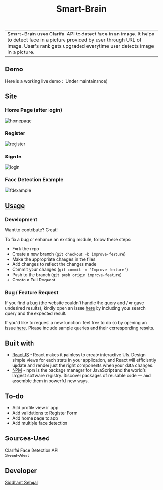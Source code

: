 <h1 align="center"> Smart-Brain </h1> <br>

<table>
	<tr>
		<td>
			Smart-Brain uses Clarifai API to detect face in an image. It helps to detect face in a picture provided by user through URL of image. User's rank gets upgraded everytime user detects image in a picture.
		</td>
	</tr>
</table>

## Demo

Here is a working live demo : (Under maintainance)

## Site

### Home Page (after login)

![homepage](https://user-images.githubusercontent.com/35633575/44616266-460c2180-a86a-11e8-8bab-508c37075446.PNG)

### Register

![register](https://user-images.githubusercontent.com/35633575/44616250-e877d500-a869-11e8-9ceb-dbe9896e8a11.PNG)

### Sign In

![login](https://user-images.githubusercontent.com/35633575/44616255-faf20e80-a869-11e8-9408-d2ebd729261d.PNG)

### Face Detection Example

![fdexample](https://user-images.githubusercontent.com/35633575/44616232-ae0e3800-a869-11e8-8945-8ee338470844.PNG)

## [Usage](https://github.com/coderrsid/smart-brain-app/)

### Development

Want to contribute? Great!

To fix a bug or enhance an existing module, follow these steps:

- Fork the repo
- Create a new branch (`git checkout -b improve-feature`)
- Make the appropriate changes in the files
- Add changes to reflect the changes made
- Commit your changes (`git commit -m 'Improve feature'`)
- Push to the branch (`git push origin improve-feature`)
- Create a Pull Request

### Bug / Feature Request

If you find a bug (the website couldn't handle the query and / or gave undesired results), kindly open an issue [here](https://github.com/coderrsid/smart-brain-app/issues/new) by including your search query and the expected result.

If you'd like to request a new function, feel free to do so by opening an issue [here](https://github.com/coderrsid/smart-brain-app/issues/new). Please include sample queries and their corresponding results.

## Built with

- [ReactJS](https://reactjs.org/) - React makes it painless to create interactive UIs. Design simple views for each state in your application, and React will efficiently update and render just the right components when your data changes.
- [NPM](https://www.npmjs.com/) - npm is the package manager for JavaScript and the world’s largest software registry. Discover packages of reusable code — and assemble them in powerful new ways.

## To-do

- Add profile view in app
- Add validations to Register Form
- Add home page to app
- Add multiple face detection

## Sources-Used

Clarifai Face Detection API<br>
Sweet-Alert

## Developer

[Siddhant Sehgal](https://github.com/coderrsid)
